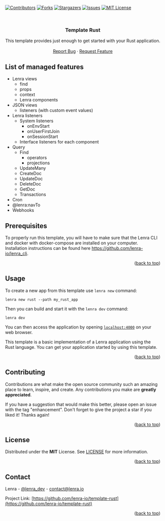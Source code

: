 <div id="top"></div>
<!--
*** This README was created with https://github.com/othneildrew/Best-README-Template
-->



<!-- PROJECT SHIELDS -->
[![Contributors][contributors-shield]][contributors-url]
[![Forks][forks-shield]][forks-url]
[![Stargazers][stars-shield]][stars-url]
[![Issues][issues-shield]][issues-url]
[![MIT License][license-shield]][license-url]



<!-- PROJECT LOGO -->
<br />
<div align="center">

<h3 align="center">Template Rust</h3>

  <p align="center">
    This template provides just enough to get started with your Rust application.
    <br />
    <br />
    <a href="https://github.com/lenra-io/template-rust/issues">Report Bug</a>
    ·
    <a href="https://github.com/lenra-io/template-rust/issues">Request Feature</a>
  </p>
</div>


## List of managed features

- Lenra views
  - find
  - props
  - context
  - Lenra components
- JSON views
  - listeners (with custom event values)
- Lenra listeners
  - System listeners
    - onEnvStart
    - onUserFirstJoin
    - onSessionStart
    <!-- - onSessionStop
    - onUserLeave
    - onEnvStop -->
  - Interface listeners for each component
- Query
  - Find
    - operators
    - projections
    <!-- - options -->
  - UpdateMany
  - CreateDoc
  - UpdateDoc
  - DeleteDoc
  - GetDoc
  - Transactions
- Cron
- @lenra:navTo
- Webhooks


<!-- GETTING STARTED -->

## Prerequisites

To properly run this template, you will have to make sure that the Lenra CLI and docker with docker-compose are installed on your computer.
Installation instructions can be found here https://github.com/lenra-io/lenra_cli.

<p align="right">(<a href="#top">back to top</a>)</p>


<!-- USAGE EXAMPLES -->
## Usage

To create a new app from this template use `lenra new` command:
```console
lenra new rust --path my_rust_app
```

Then you can build and start it with the `lenra dev` command:
```console
lenra dev
```

You can then access the application by opening [`localhost:4000`](http://localhost:4000) on your web browser.

This template is a basic implementation of a Lenra application using the Rust language. You can get your application started by using this template.

<p align="right">(<a href="#top">back to top</a>)</p>


<!-- CONTRIBUTING -->
## Contributing

Contributions are what make the open source community such an amazing place to learn, inspire, and create. Any contributions you make are **greatly appreciated**.

If you have a suggestion that would make this better, please open an issue with the tag "enhancement".
Don't forget to give the project a star if you liked it! Thanks again!

<p align="right">(<a href="#top">back to top</a>)</p>



<!-- LICENSE -->
## License

Distributed under the **MIT** License. See [LICENSE](./LICENSE) for more information.

<p align="right">(<a href="#top">back to top</a>)</p>



<!-- CONTACT -->
## Contact

Lenra - [@lenra_dev](https://twitter.com/lenra_dev) - contact@lenra.io

Project Link: [https://github.com/lenra-io/template-rust](https://github.com/lenra-io/template-rust)

<p align="right">(<a href="#top">back to top</a>)</p>


<!-- MARKDOWN LINKS & IMAGES -->
<!-- https://www.markdownguide.org/basic-syntax/#reference-style-links -->
[contributors-shield]: https://img.shields.io/github/contributors/lenra-io/template-rust.svg?style=for-the-badge
[contributors-url]: https://github.com/lenra-io/template-rust/graphs/contributors
[forks-shield]: https://img.shields.io/github/forks/lenra-io/template-rust.svg?style=for-the-badge
[forks-url]: https://github.com/lenra-io/template-rust/network/members
[stars-shield]: https://img.shields.io/github/stars/lenra-io/template-rust.svg?style=for-the-badge
[stars-url]: https://github.com/lenra-io/template-rust/stargazers
[issues-shield]: https://img.shields.io/github/issues/lenra-io/template-rust.svg?style=for-the-badge
[issues-url]: https://github.com/lenra-io/template-rust/issues
[license-shield]: https://img.shields.io/github/license/lenra-io/template-rust.svg?style=for-the-badge
[license-url]: https://github.com/lenra-io/template-rust/blob/master/LICENSE
